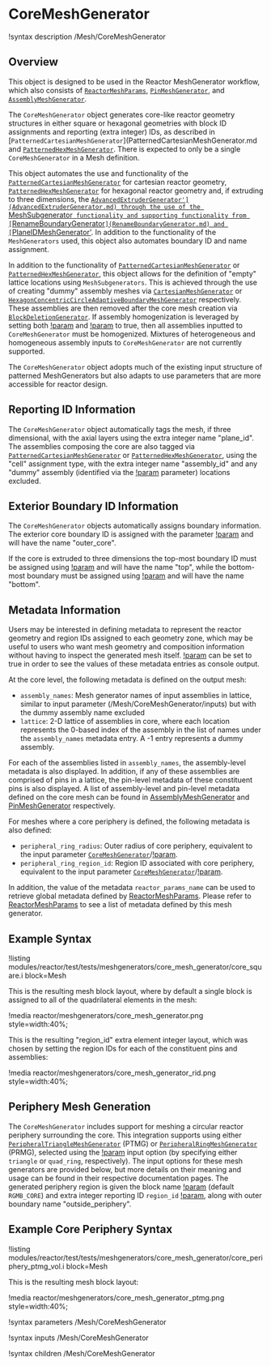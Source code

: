 # CoreMeshGenerator

!syntax description /Mesh/CoreMeshGenerator

## Overview

This object is designed to be used in the Reactor MeshGenerator workflow, which also consists of [`ReactorMeshParams`](ReactorMeshParams.md), [`PinMeshGenerator`](PinMeshGenerator.md), and [`AssemblyMeshGenerator`](AssemblyMeshGenerator.md).

The `CoreMeshGenerator` object generates core-like reactor geometry structures in either square or hexagonal geometries with block ID assignments and reporting (extra integer) IDs, as described in [`PatternedCartesianMeshGenerator`](PatternedCartesianMeshGenerator.md and [`PatternedHexMeshGenerator`](PatternedHexMeshGenerator.md). There is expected to only be a single `CoreMeshGenerator` in a Mesh definition.

This object automates the use and functionality of the [`PatternedCartesianMeshGenerator`](PatternedCartesianMeshGenerator.md) for cartesian  reactor geometry, [`PatternedHexMeshGenerator`](PatternedHexMeshGenerator.md) for hexagonal reactor geometry and, if extruding to three dimensions, the [`AdvancedExtruderGenerator'](AdvancedExtruderGenerator.md) through the use of the `MeshSubgenerator` functionality and supporting functionality from [`RenameBoundaryGenerator`](RenameBoundaryGenerator.md) and [`PlaneIDMeshGenerator'](PlaneIDMeshGenerator.md). In addition to the functionality of the `MeshGenerators` used, this object also automates boundary ID and name assignment.

In addition to the functionality of [`PatternedCartesianMeshGenerator`](PatternedCartesianMeshGenerator.md) or [`PatternedHexMeshGenerator`](PatternedHexMeshGenerator.md), this object allows for the definition of "empty" lattice locations using `MeshSubgenerators`. This is achieved through the use of creating "dummy" assembly meshes via [`CartesianMeshGenerator`](CartesianMeshGenerator.md) or [`HexagonConcentricCircleAdaptiveBoundaryMeshGenerator`](HexagonConcentricCircleAdaptiveBoundaryMeshGenerator.md) respectively. These assemblies are then removed after the core mesh creation via [`BlockDeletionGenerator`](BlockDeletionGenerator.md). If assembly homogenization is leveraged by setting both [!param](/Mesh/PinMeshGenerator/use_as_assembly) and [!param](/Mesh/PinMeshGenerator/homogenized) to true, then all assemblies inputted to `CoreMeshGenerator` must be homogenized. Mixtures of heterogeneous and homogeneous assembly inputs to `CoreMeshGenerator` are not currently supported.

The `CoreMeshGenerator` object adopts much of the existing input structure of patterned MeshGenerators but also adapts to use parameters that are more accessible for reactor design.

## Reporting ID Information

The `CoreMeshGenerator` object automatically tags the mesh, if three dimensional, with the axial layers using the extra integer name "plane_id". The assemblies composing the core are also tagged via [`PatternedCartesianMeshGenerator`](PatternedCartesianMeshGenerator.md) or [`PatternedHexMeshGenerator`](PatternedHexMeshGenerator.md), using the "cell" assignment type, with the extra integer name "assembly_id" and any "dummy" assembly (identified via the [!param](/Mesh/CoreMeshGenerator/dummy_assembly_name) parameter) locations excluded.

## Exterior Boundary ID Information

The `CoreMeshGenerator` objects automatically assigns boundary information. The exterior core boundary ID is assigned with the parameter [!param](/Mesh/ReactorMeshParams/radial_boundary_id) and will have the name "outer_core".

If the core is extruded to three dimensions the top-most boundary ID must be assigned using [!param](/Mesh/ReactorMeshParams/top_boundary_id) and will have the name "top", while the bottom-most boundary must be assigned using [!param](/Mesh/ReactorMeshParams/bottom_boundary_id) and will have the name "bottom".

## Metadata Information

Users may be interested in defining metadata to represent the reactor geometry and region IDs assigned to each geometry zone, which may be useful to users who want mesh geometry and composition information without having to inspect the generated mesh itself. [!param](/Mesh/CoreMeshGenerator/show_rgmb_metadata) can be set to true in order to see the values of these metadata entries as console output.

At the core level, the following metadata is defined on the output mesh:

- `assembly_names`: Mesh generator names of input assemblies in lattice, similar to input parameter (/Mesh/CoreMeshGenerator/inputs) but with the dummy assembly name excluded
- `lattice`: 2-D lattice of assemblies in core, where each location represents the 0-based index of the assembly in the list of names under the `assembly_names` metadata entry. A -1 entry represents a dummy assembly.

For each of the assemblies listed in `assembly_names`, the assembly-level metadata is also displayed. In addition, if any of these assemblies are comprised of pins in a lattice, the pin-level metadata of these constituent pins is also displayed. A list of assembly-level and pin-level metadata defined on the core mesh can be found in [AssemblyMeshGenerator](AssemblyMeshGenerator.md) and [PinMeshGenerator](PinMeshGenerator.md) respectively.

For meshes where a core periphery is defined, the following metadata is also defined:

- `peripheral_ring_radius`: Outer radius of core periphery, equivalent to the input parameter [`CoreMeshGenerator`](CoreMeshGenerator.md)/[!param](/Mesh/CoreMeshGenerator/outer_circle_radius).
- `peripheral_ring_region_id`: Region ID associated with core periphery, equivalent to the input parameter [`CoreMeshGenerator`](CoreMeshGenerator.md)/[!param](/Mesh/CoreMeshGenerator/periphery_region_id).

In addition, the value of the metadata `reactor_params_name` can be used to retrieve global metadata defined by [ReactorMeshParams](ReactorMeshParams.md). Please refer to [ReactorMeshParams](ReactorMeshParams.md) to see a list of metadata defined by this mesh generator.

## Example Syntax

!listing modules/reactor/test/tests/meshgenerators/core_mesh_generator/core_square.i block=Mesh

This is the resulting mesh block layout, where by default a single block is assigned to all of the quadrilateral elements in the mesh:

!media reactor/meshgenerators/core_mesh_generator.png style=width:40%;

This is the resulting "region_id" extra element integer layout, which was chosen by setting the region IDs for each of the constituent pins and assemblies:

!media reactor/meshgenerators/core_mesh_generator_rid.png style=width:40%;

## Periphery Mesh Generation

The `CoreMeshGenerator` includes support for meshing a circular reactor periphery surrounding the core. This integration supports using either [`PeripheralTriangleMeshGenerator`](PeripheralTriangleMeshGenerator.md) (PTMG) or [`PeripheralRingMeshGenerator`](PeripheralRingMeshGenerator.md) (PRMG), selected using the [!param](/Mesh/CoreMeshGenerator/periphery_generator) input option (by specifying either `triangle` or `quad_ring`, respectively). The input options for these mesh generators are provided below, but more details on their meaning and usage can be found in their respective documentation pages. The generated periphery region is given the block name [!param](/Mesh/CoreMeshGenerator/periphery_block_name) (default `RGMB_CORE`) and extra integer reporting ID `region_id` [!param](/Mesh/CoreMeshGenerator/periphery_region_id), along with outer boundary name "outside_periphery".

## Example Core Periphery Syntax

!listing modules/reactor/test/tests/meshgenerators/core_mesh_generator/core_periphery_ptmg_vol.i block=Mesh

This is the resulting mesh block layout:

!media reactor/meshgenerators/core_mesh_generator_ptmg.png style=width:40%;

!syntax parameters /Mesh/CoreMeshGenerator

!syntax inputs /Mesh/CoreMeshGenerator

!syntax children /Mesh/CoreMeshGenerator
